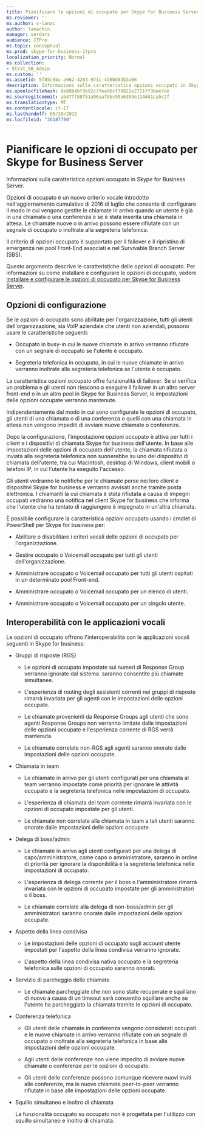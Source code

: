 ```yaml
---
title: Pianificare le opzioni di occupato per Skype for Business Server
ms.reviewer: ''
ms.author: v-lanac
author: lanachin
manager: serdars
audience: ITPro
ms.topic: conceptual
ms.prod: skype-for-business-itpro
localization_priority: Normal
ms.collection:
- Strat_SB_Admin
ms.custom: ''
ms.assetid: 5f85c6bc-a962-4283-971c-4380d83b3a66
description: Informazioni sulla caratteristica opzioni occupato in Skype for Business Server.
ms.openlocfilehash: 8e88b4bf3b92c7fea9bcf79822e2711ff3bee7de
ms.sourcegitcommit: ab47ff88f51a96aaf8bc99a6303e114d41ca5c2f
ms.translationtype: MT
ms.contentlocale: it-IT
ms.lasthandoff: 05/20/2019
ms.locfileid: "36187790"
---
```

# <a name="plan-for-busy-options-for-skype-for-business-server"></a>Pianificare le opzioni di occupato per Skype for Business Server
 
Informazioni sulla caratteristica opzioni occupato in Skype for Business Server.
  
Opzioni di occupato è un nuovo criterio vocale introdotto nell'aggiornamento cumulativo di 2016 di luglio che consente di configurare il modo in cui vengono gestite le chiamate in arrivo quando un utente è già in una chiamata o una conferenza o se è stata inserita una chiamata in attesa. Le chiamate nuove o in arrivo possono essere rifiutate con un segnale di occupato o inoltrate alla segreteria telefonica. 
  
Il criterio di opzioni occupato è supportato per il failover e il ripristino di emergenza nei pool Front-End associati e nel Survivable Branch Server (SBS).
  
Questo argomento descrive le caratteristiche delle opzioni di occupato. Per informazioni su come installare e configurare le opzioni di occupato, vedere [installare e configurare le opzioni di occupato per Skype for Business Server](../../deploy/deploy-enterprise-voice/install-and-configure-busy-options.md).
  
## <a name="configuration-options"></a>Opzioni di configurazione

Se le opzioni di occupato sono abilitate per l'organizzazione, tutti gli utenti dell'organizzazione, sia VoIP aziendale che utenti non aziendali, possono usare le caratteristiche seguenti:
  
- Occupato in busy-in cui le nuove chiamate in arrivo verranno rifiutate con un segnale di occupato se l'utente è occupato.
    
- Segreteria telefonica in occupato, in cui le nuove chiamate in arrivo verranno inoltrate alla segreteria telefonica se l'utente è occupato.
    
La caratteristica opzioni occupato offre funzionalità di failover. Se si verifica un problema e gli utenti non riescono a eseguire il failover in un altro server front-end o in un altro pool in Skype for Business Server, le impostazioni delle opzioni occupate verranno mantenute.
  
Indipendentemente dal modo in cui sono configurate le opzioni di occupato, gli utenti di una chiamata o di una conferenza o quelli con una chiamata in attesa non vengono impediti di avviare nuove chiamate o conferenze. 
  
Dopo la configurazione, l'impostazione opzioni occupato è attiva per tutti i client e i dispositivi di chiamata Skype for business dell'utente. In base alle impostazioni delle opzioni di occupato dell'utente, la chiamata rifiutata o inviata alla segreteria telefonica non suonerebbe su uno dei dispositivi di chiamata dell'utente, tra cui Macintosh, desktop di Windows, client mobili o telefoni IP, in cui l'utente ha eseguito l'accesso. 
  
Gli utenti vedranno le notifiche per le chiamate perse nei loro client e dispositivi Skype for business e verranno avvisati anche tramite posta elettronica. I chiamanti la cui chiamata è stata rifiutata a causa di impegni occupati vedranno una notifica nel client Skype for business che informa che l'utente che ha tentato di raggiungere è impegnato in un'altra chiamata.
  
È possibile configurare la caratteristica opzioni occupato usando i cmdlet di PowerShell per Skype for business per:
  
- Abilitare o disabilitare i criteri vocali delle opzioni di occupato per l'organizzazione.
    
- Gestire occupato o Voicemail occupato per tutti gli utenti dell'organizzazione.
    
- Amministrare occupato o Voicemail occupato per tutti gli utenti ospitati in un determinato pool Front-end.
    
- Amministrare occupato o Voicemail occupato per un elenco di utenti.
    
- Amministrare occupato o Voicemail occupato per un singolo utente.
    
## <a name="interoperability-with-voice-applications"></a>Interoperabilità con le applicazioni vocali

Le opzioni di occupato offrono l'interoperabilità con le applicazioni vocali seguenti in Skype for business:
  
- Gruppi di risposte (RGS)
    
  - Le opzioni di occupato impostate sui numeri di Response Group verranno ignorate dal sistema. saranno consentite più chiamate simultanee. 
    
  - L'esperienza di routing degli assistenti correnti nei gruppi di risposte rimarrà invariata per gli agenti con le impostazioni delle opzioni occupate.
    
  - Le chiamate provenienti da Response Groups agli utenti che sono agenti Response Groups non verranno limitate dalle impostazioni delle opzioni occupate e l'esperienza corrente di RGS verrà mantenuta.
    
  - Le chiamate correlate non-RGS agli agenti saranno onorate dalle impostazioni delle opzioni occupate.
    
- Chiamata in team
    
  - Le chiamate in arrivo per gli utenti configurati per una chiamata al team verranno impostate come priorità per ignorare le attività occupato e la segreteria telefonica nelle impostazioni di occupato.
    
  - L'esperienza di chiamata del team corrente rimarrà invariata con le opzioni di occupato impostate per gli utenti.
    
  - Le chiamate non correlate alla chiamata in team a tali utenti saranno onorate dalle impostazioni delle opzioni occupate.
    
- Delega di boss/admin 
    
  - Le chiamate in arrivo agli utenti configurati per una delega di capo/amministratore, come capo o amministratore, saranno in ordine di priorità per ignorare la disponibilità e la segreteria telefonica nelle impostazioni di occupato.
    
  - L'esperienza di delega corrente per il boss o l'amministratore rimarrà invariata con le opzioni di occupato impostate per gli amministratori o il boss.
    
  - Le chiamate correlate alla delega di non-boss/admin per gli amministratori saranno onorate dalle impostazioni delle opzioni occupate.
    
- Aspetto della linea condivisa 
    
  - Le impostazioni delle opzioni di occupato sugli account utente impostati per l'aspetto della linea condivisa verranno ignorate. 
    
  - L'aspetto della linea condivisa nativa occupato e la segreteria telefonica sulle opzioni di occupato saranno onorati.
    
- Servizio di parcheggio delle chiamate 
    
  - Le chiamate parcheggiate che non sono state recuperate e squillano di nuovo a causa di un timeout sarà consentito squillare anche se l'utente ha parcheggiato la chiamata tramite le opzioni di occupato. 
    
- Conferenza telefonica
    
  - Gli utenti delle chiamate in conferenza vengono considerati occupati e le nuove chiamate in arrivo verranno rifiutate con un segnale di occupato o inoltrate alla segreteria telefonica in base alle impostazioni delle opzioni occupate.
    
  - Agli utenti delle conferenze non viene impedito di avviare nuove chiamate o conferenze per le opzioni di occupato.
    
  - Gli utenti delle conferenze possono comunque ricevere nuovi inviti alle conferenze, ma le nuove chiamate peer-to-peer verranno rifiutate in base alle impostazioni delle opzioni occupate.
    
- Squillo simultaneo e inoltro di chiamata
    
    La funzionalità occupato su occupato non è progettata per l'utilizzo con squillo simultaneo e inoltro di chiamata.
    

